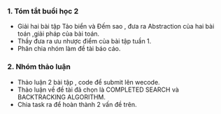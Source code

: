 ### 1. Tóm tắt buổi học 2 
- Giải hai bài tập Tảo biển và Đếm sao , đưa ra Abstraction của hai bài toán ,giải pháp của bài toán.
- Thầy đưa ra ưu nhược điểm của bài tập tuần 1.
- Phân chia nhóm làm đề tài báo cáo.

### 2. Nhóm thảo luận 
- Thảo luận 2 bài tập , code để submit lên wecode.
- Thảo luận về đề tài đã chọn là COMPLETED SEARCH và BACKTRACKING ALGORITHM.
- Chia task ra để hoàn thành 2 vấn đề trên.